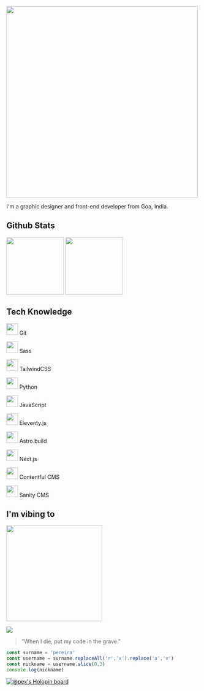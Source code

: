 <img src="https://gavinpereira.in/img/wordmark.svg" width=500></img>

I'm a graphic designer and front-end developer from Goa, India.

## Github Stats  

<img src="https://github-readme-stats.vercel.app/api?username=pexeixv&theme=vue-dark&show_icons=true&count_private=true&include_all_commits=true" height=150 />

<img src="https://github-readme-stats.vercel.app/api/top-langs/?username=pexeixv&layout=compact&theme=vue-dark" height=150 />


## Tech Knowledge

<img src="https://gavn.in/img/tech/git.svg" height=30 /> Git

<img src="https://gavn.in/img/tech/sass.svg" height=30 /> Sass

<img src="https://gavn.in/img/tech/tailwind-css.svg" height=30 /> TailwindCSS

<img src="https://gavn.in/img/tech/python.svg" height=30 /> Python

<img src="https://gavn.in/img/tech/javascript.svg" height=30 /> JavaScript

<img src="https://gavn.in/img/tech/11ty.svg" height=30 /> Eleventy.js

<img src="https://gavn.in/img/tech/astro.build.svg" height=30 /> Astro.build

<img src="https://gavn.in/img/tech/next-js.svg" height=30 /> Next.js

<img src="https://gavn.in/img/tech/contentful-cms.svg" height=30 /> Contentful CMS

<img src="https://gavn.in/img/tech/sanity-cms.svg" height=30 /> Sanity CMS


## I'm vibing to

<img src="https://spotify-github-profile.vercel.app/api/view?uid=316o2szecuotpxulizpukpktbcmi&cover_image=true&theme=compact" height=250></img>

<img src="https://komarev.com/ghpvc/?username=pexeixv&&style=flat-square"></img>

> "When I die, put my code in the grave."



```javascript
const surname = 'pereira'
const username = surname.replaceAll('r','x').replace('a','v')
const nickname = username.slice(0,3)
console.log(nickname)
```




[![@pex's Holopin board](https://holopin.io/api/user/board?user=pex)](https://holopin.io/@pex)
